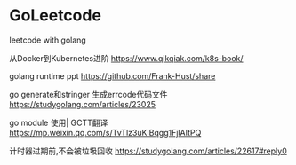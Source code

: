# GoLeetcode
leetcode with golang

从Docker到Kubernetes进阶
https://www.qikqiak.com/k8s-book/

golang runtime ppt
https://github.com/Frank-Hust/share

go generate和stringer 生成errcode代码文件
https://studygolang.com/articles/23025

go module 使用| GCTT翻译
https://mp.weixin.qq.com/s/TvTlz3uKIBqgg1FjlAItPQ

计时器过期前,不会被垃圾回收
https://studygolang.com/articles/22617#reply0
